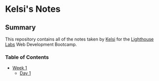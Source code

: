 # Kelsi's Notes

## Summary

This repository contains all of the notes taken by [Kelsi](https://github.com/kelsi2) for the [Lighthouse Labs](https://www.lighthouselabs.ca/) Web Development Bootcamp.

### Table of Contents
* [Week 1](/Week_1)
  * [Day 1](/Week_1/Day_1)
